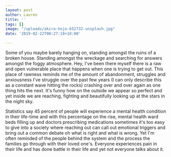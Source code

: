 ```yaml
---
layout: post
author: Lauren
title: ''
tags: []
image: "/uploads/akira-hojo-652732-unsplash.jpg"
date: '2019-02-22T00:27:18+10:00'

---
```

Some of you maybe barely hanging on, standing amongst the ruins of a broken house. Standing amongst the wreckage and searching for answers amongst the foggy atmosphere.  Hey, I've been there myself there is a raw and open vulnerable place that happens when one is trying to get out. This place of rawness reminds me of the amount of abandonment, struggles and anxiousness I've struggle over the past few years (I can only describe this as a constant wave hitting the rocks) crashing over and over again as one thing hits the next. It's funny how on the outside we appear so perfect and yet inside we are reaching, fighting and beautifully looking up at the stars in the night sky.

Statistics say 45 percent of people will experience a mental health condition in their life-time and with this percentage on the rise, mental health ward beds filling up and doctors prescribing medications sometimes it's too easy to give into a society where reaching out can call out emotional triggers and bring out a common debate oh what is right and what is wrong. Yet I'm often reminded of the people behind the system and the process the families go through with their loved one's. Everyone experiences pain in their life and has done battle in their life and yet not everyone talks about it. 